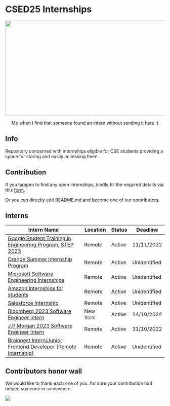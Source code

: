 # CSED25 Internships 
<p align="center">
  <img src="https://github.com/MostafaGalal1/CSED25_Internships/blob/main/GIFS/giphy%20(1).gif" width ="600" height="300"/>
</p>

<p align="center">
  Me when I find that someone found an intern without sending it here :(
</p>

## Info
Repository concerned with internships eligible for CSE students providing a space for storing and easily accessing them.
  
## Contribution
If you happen to find any open internships, kindly fill the required details via this [form](https://docs.google.com/forms/d/e/1FAIpQLSd4RoZeTgh7bJ2fLb7HgJCombEjj1C4GJpUQKIFivW3ENlm_w/viewform?usp=sf_link).

Or you can directly edit README.md and become one of our contributors.

## Interns
| Intern Name | Location | Status | Deadline |
|------|----------|--------|----------|
|[Google Student Training in Engineering Program, STEP 2023](https://careers.google.com/jobs/results/?employment_type=INTERN&jex=ENTRY_LEVEL&q=STEP) | Remote | Active | 11/11/2022 |
|[Orange Summer Internship Program](https://msurvey.orange.com/summerinternshipprogram?fbclid=IwAR2g-Dd12rpmZ9-_Icc6obEJkqaTcrIgljTIY5lsVQpU-0DiGpml31cfOp0) | Remote | Active | Unidentified |
|[Microsoft Software Engineering Internships](https://careers.microsoft.com/students/us/en/c/engineering-jobs?from=20&s=1) | Remote | Active | Unidentified |
|[Amazon Internships for students](https://amazon.jobs/en/teams/internships-for-students?offset=0&result_limit=10&sort=relevant&category%5B%5D=software-development&distanceType=Mi&radius=24km&latitude=&longitude=&loc_group_id=&loc_query=&base_query=&city=&country=&region=&county=&query_options=&) | Remote | Active | Unidentified | 
|[Salesforce Internship](https://salesforce.wd1.myworkdayjobs.com/en-US/Futureforce_Internships/details/Summer-2023-Intern---Software-Engineer--Business-Technology--IT-_JR162559?q=software+engineer&d=cta-summer-view-sjb-1&jobFamilyGroup=8db2f0ed342347eb8bac553488d8d12e) | Remote | Active | Unidentified |
|[Bloomberg 2023 Software Engineer Intern](https://careers.bloomberg.com/job/detail/106002) | New York | Active | 14/10/2022 |
|[J.P.Morgan 2023 Software Engineer Intern](https://careers.jpmorgan.com/global/en/students/programs/software-engineer-summer#careers-section7) | Remote | Active | 31/10/2022 |
|[Brainnest Intern/Junior Frontend Developer (Remote Internship)](https://jobs.lever.co/brainnest/20beac1d-6131-4022-831c-12132b6b79e9/apply?lever-source=LinkedIn) | Remote | Active | Unidentified |


## Contributors honor wall
We would like to thank each one of you. for sure your contribution had helped someone in somewhere.

<a href="https://github.com/MostafaGalal1/CSED25_Internships/graphs/contributors">
  <img src="https://contrib.rocks/image?repo=MostafaGalal1/CSED25_Internships&anon=1&columns=24" />
</a>
